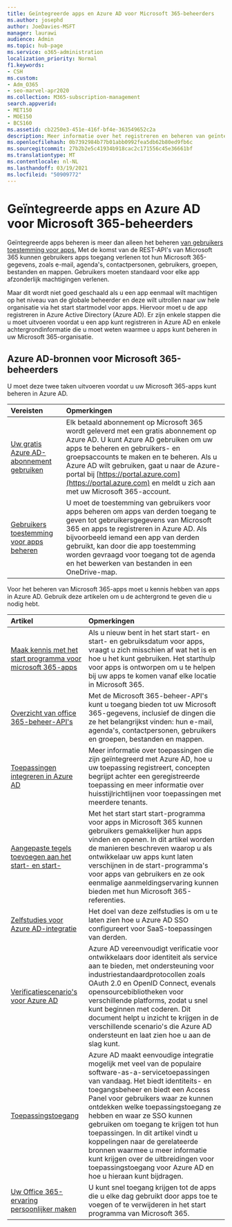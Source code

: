 ```yaml
---
title: Geïntegreerde apps en Azure AD voor Microsoft 365-beheerders
ms.author: josephd
author: JoeDavies-MSFT
manager: laurawi
audience: Admin
ms.topic: hub-page
ms.service: o365-administration
localization_priority: Normal
f1.keywords:
- CSH
ms.custom:
- Adm_O365
- seo-marvel-apr2020
ms.collection: M365-subscription-management
search.appverid:
- MET150
- MOE150
- BCS160
ms.assetid: cb2250e3-451e-416f-bf4e-363549652c2a
description: Meer informatie over het registreren en beheren van geïntegreerde Office 365-apps in Azure AD, zodat app-autorisaties kunnen worden verleend op het niveau van de globale beheerder.
ms.openlocfilehash: 0b7392984b77b01abb0992fea5db62b80ed9fb6c
ms.sourcegitcommit: 27b2b2e5c41934b918cac2c171556c45e36661bf
ms.translationtype: MT
ms.contentlocale: nl-NL
ms.lasthandoff: 03/19/2021
ms.locfileid: "50909772"
---
```

# <a name="integrated-apps-and-azure-ad-for-microsoft-365-administrators"></a>Geïntegreerde apps en Azure AD voor Microsoft 365-beheerders

Geïntegreerde apps beheren is meer dan alleen het beheren [van gebruikers toestemming voor apps.](../admin/misc/user-consent.md) Met de komst van de REST-API's van Microsoft 365 kunnen gebruikers apps toegang verlenen tot hun Microsoft 365-gegevens, zoals e-mail, agenda's, contactpersonen, gebruikers, groepen, bestanden en mappen. Gebruikers moeten standaard voor elke app afzonderlijk machtigingen verlenen. 

Maar dit wordt niet goed geschaald als u een app eenmaal wilt machtigen op het niveau van de globale beheerder en deze wilt uitrollen naar uw hele organisatie via het start startmodel voor apps. Hiervoor moet u de app registreren in Azure Active Directory (Azure AD). Er zijn enkele stappen die u moet uitvoeren voordat u een app kunt registreren in Azure AD en enkele achtergrondinformatie die u moet weten waarmee u apps kunt beheren in uw Microsoft 365-organisatie.
  
## <a name="azure-ad-resources-for-microsoft-365-admins"></a>Azure AD-bronnen voor Microsoft 365-beheerders

U moet deze twee taken uitvoeren voordat u uw Microsoft 365-apps kunt beheren in Azure AD.
  
|Vereisten|Opmerkingen|
|:-----|:-----|
|[Uw gratis Azure AD-abonnement gebruiken](../compliance/use-your-free-azure-ad-subscription-in-office-365.md) <br/> |Elk betaald abonnement op Microsoft 365 wordt geleverd met een gratis abonnement op Azure AD. U kunt Azure AD gebruiken om uw apps te beheren en gebruikers- en groepsaccounts te maken en te beheren. Als u Azure AD wilt gebruiken, gaat u naar de Azure-portal bij [https://portal.azure.com](https://portal.azure.com) en meldt u zich aan met uw Microsoft 365-account.  <br/> |
|[Gebruikers toestemming voor apps beheren](../admin/misc/user-consent.md) <br/> |U moet de toestemming van gebruikers voor apps beheren om apps van derden toegang te geven tot gebruikersgegevens van Microsoft 365 en apps te registreren in Azure AD. Als bijvoorbeeld iemand een app van derden gebruikt, kan door die app toestemming worden gevraagd voor toegang tot de agenda en het bewerken van bestanden in een OneDrive-map.  <br/> |
   
Voor het beheren van Microsoft 365-apps moet u kennis hebben van apps in Azure AD. Gebruik deze artikelen om u de achtergrond te geven die u nodig hebt.
  
|Artikel|Opmerkingen|
|:-----|:-----|
|[Maak kennis met het start programma voor microsoft 365-apps](https://support.microsoft.com/office/meet-the-microsoft-365-app-launcher-79f12104-6fed-442f-96a0-eb089a3f476a) <br/> |Als u nieuw bent in het start start- en start- en gebruiksdatum voor apps, vraagt u zich misschien af wat het is en hoe u het kunt gebruiken. Het starthulp voor apps is ontworpen om u te helpen bij uw apps te komen vanaf elke locatie in Microsoft 365.  <br/> |
|[Overzicht van office 365-beheer-API's](/office/office-365-management-api/office-365-management-apis-overview) <br/> |Met de Microsoft 365-beheer-API's kunt u toegang bieden tot uw Microsoft 365-gegevens, inclusief de dingen die ze het belangrijkst vinden: hun e-mail, agenda's, contactpersonen, gebruikers en groepen, bestanden en mappen. <br/> |
|[Toepassingen integreren in Azure AD](/azure/active-directory/develop/quickstart-v1-add-azure-ad-app) <br/> | Meer informatie over toepassingen die zijn geïntegreerd met Azure AD, hoe u uw toepassing registreert, concepten begrijpt achter een geregistreerde toepassing en meer informatie over huisstijlrichtlijnen voor toepassingen met meerdere tenants.  <br/> |
|[Aangepaste tegels toevoegen aan het start- en start-](/office365/admin/manage/customize-the-app-launcher)  <br/> |Met het start start start-programma voor apps in Microsoft 365 kunnen gebruikers gemakkelijker hun apps vinden en openen. In dit artikel worden de manieren beschreven waarop u als ontwikkelaar uw apps kunt laten verschijnen in de start-programma's voor apps van gebruikers en ze ook eenmalige aanmeldingservaring kunnen bieden met hun Microsoft 365-referenties.  <br/> |
|[Zelfstudies voor Azure AD-integratie](/azure/active-directory/saas-apps/tutorial-list) <br/> |Het doel van deze zelfstudies is om u te laten zien hoe u Azure AD SSO configureert voor SaaS-toepassingen van derden.  <br/> |
|[Verificatiescenario's voor Azure AD](/azure/active-directory/develop/authentication-vs-authorization) <br/> |Azure AD vereenvoudigt verificatie voor ontwikkelaars door identiteit als service aan te bieden, met ondersteuning voor industriestandaardprotocollen zoals OAuth 2.0 en OpenID Connect, evenals opensourcebibliotheken voor verschillende platforms, zodat u snel kunt beginnen met coderen. Dit document helpt u inzicht te krijgen in de verschillende scenario's die Azure AD ondersteunt en laat zien hoe u aan de slag kunt.  <br/> |
|[Toepassingstoegang](/azure/active-directory/manage-apps/what-is-access-management) <br/> |Azure AD maakt eenvoudige integratie mogelijk met veel van de populaire software-as-a-servicetoepassingen van vandaag. Het biedt identiteits- en toegangsbeheer en biedt een Access Panel voor gebruikers waar ze kunnen ontdekken welke toepassingstoegang ze hebben en waar ze SSO kunnen gebruiken om toegang te krijgen tot hun toepassingen. In dit artikel vindt u koppelingen naar de gerelateerde bronnen waarmee u meer informatie kunt krijgen over de uitbreidingen voor toepassingstoegang voor Azure AD en hoe u hieraan kunt bijdragen.  <br/> |
|[Uw Office 365-ervaring persoonlijker maken](https://support.microsoft.com/office/personalize-your-office-365-experience-eb34a21b-52fa-4fbf-a8d5-146132242985) <br/> |U kunt snel toegang krijgen tot de apps die u elke dag gebruikt door apps toe te voegen of te verwijderen in het start programma van Microsoft 365.  <br/> |